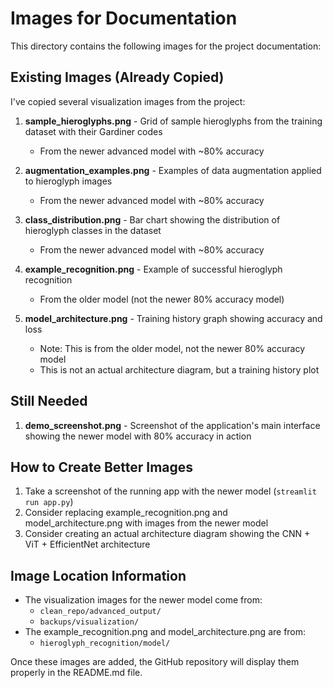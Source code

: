 # Images for Documentation

This directory contains the following images for the project documentation:

## Existing Images (Already Copied)

I've copied several visualization images from the project:

1. **sample_hieroglyphs.png** - Grid of sample hieroglyphs from the training dataset with their Gardiner codes
   - From the newer advanced model with ~80% accuracy

2. **augmentation_examples.png** - Examples of data augmentation applied to hieroglyph images
   - From the newer advanced model with ~80% accuracy

3. **class_distribution.png** - Bar chart showing the distribution of hieroglyph classes in the dataset
   - From the newer advanced model with ~80% accuracy

4. **example_recognition.png** - Example of successful hieroglyph recognition 
   - From the older model (not the newer 80% accuracy model)

5. **model_architecture.png** - Training history graph showing accuracy and loss
   - Note: This is from the older model, not the newer 80% accuracy model
   - This is not an actual architecture diagram, but a training history plot

## Still Needed

1. **demo_screenshot.png** - Screenshot of the application's main interface showing the newer model with 80% accuracy in action

## How to Create Better Images

1. Take a screenshot of the running app with the newer model (`streamlit run app.py`)
2. Consider replacing example_recognition.png and model_architecture.png with images from the newer model
3. Consider creating an actual architecture diagram showing the CNN + ViT + EfficientNet architecture

## Image Location Information

- The visualization images for the newer model come from:
  - `clean_repo/advanced_output/`
  - `backups/visualization/`
- The example_recognition.png and model_architecture.png are from:
  - `hieroglyph_recognition/model/`

Once these images are added, the GitHub repository will display them properly in the README.md file. 
